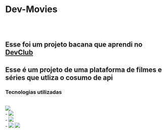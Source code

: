 <h1>Dev-Movies</h1>
<br>
<br>
<h2>Esse foi um projeto bacana que aprendi no <a href= "https//rodolfomori.com.br/devclub">DevClub</a></h2>
<h2>Esse é um projeto de uma plataforma de filmes e séries que utliza o cosumo de api  </h2>
<h3>Tecnologias utilizadas</h3>
<br>
<img src="https://img.shields.io/badge/HTML5-E34F26?style=for-the-badge&logo=html5&logoColor=white"/>
  <br>
- <img src="https://img.shields.io/badge/CSS3-1572B6?style=for-the-badge&logo=css3&logoColor=white"/>
<br>
- <img src="https://img.shields.io/badge/JavaScript-F7DF1E?style=for-the-badge&logo=javascript&logoColor=black"/>
<br>
- <img src="https://img.shields.io/badge/React-20232A?style=for-the-badge&logo=react&logoColor=61DAFB"/>
<img src="C:\Users\Fernanda\Desktop\Devclub\Aula1\dev-movies\src\assets\desktop dev-movies.png"

